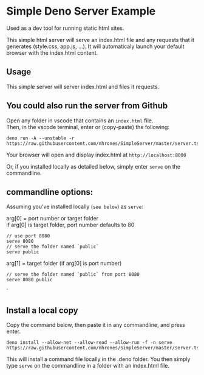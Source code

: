 
# Simple Deno Server Example

Used as a dev tool for running static html sites.     

This simple html server will serve an index.html file and any requests that it generates (style.css, app.js, ...).
It will automaticaly launch your default browser with the index.html content.

## Usage

This simple server will server index.html and files it requests.

## You could also run the server from Github
Open any folder in vscode that contains an `index.html` file.     
Then, in the vscode terminal, enter or (copy-paste) the following: 
```
deno run -A --unstable -r https://raw.githubusercontent.com/nhrones/SimpleServer/master/server.ts
```
Your browser will open and display index.html at `http://localhost:8000`

Or, if you installed locally as detailed below, simply enter `serve` on the commandline.

## commandline options:

Assuming you've installed locally (`see below`) as `serve`:    

arg[0] = port number or target folder    
if arg[0] is target folder, port number defaults to 80
```
// use port 8080
serve 8080
// serve the folder named `public`
serve public
```
arg[1] = target folder (if arg[0] is port number)
```
// serve the folder named `public` from port 8080
serve 8080 public
```
`
## Install a local copy
Copy the command below, then paste it in any commandline, and press enter. 
```
deno install --allow-net --allow-read --allow-run -f -n serve https://raw.githubusercontent.com/nhrones/SimpleServer/master/server.ts
```
This will install a command file locally in the .deno folder.
You then simply type `serve` on the commandline in a folder with an index.html file.